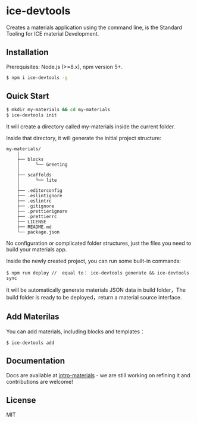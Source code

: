 # ice-devtools

Creates a materials application using the command line, is the Standard Tooling for ICE material Development.

## Installation

Prerequisites: Node.js (>=8.x), npm version 5+.

```bash
$ npm i ice-devtools -g
```

## Quick Start

```bash
$ mkdir my-materials && cd my-materials
$ ice-devtools init
```

It will create a directory called my-materials inside the current folder.

Inside that directory, it will generate the initial project structure:

```
my-materials/
    │
    ├── blocks
    │      └── Greeting
    │
    ├── scaffolds
    │      └── lite
    │
    ├── .editorconfig
    ├── .eslintignore
    ├── .eslintrc
    ├── .gitignore
    ├── .prettierignore
    ├── .prettierrc
    ├── LICENSE
    ├── README.md
    └── package.json
```

No configuration or complicated folder structures, just the files you need to build your materials app.

Inside the newly created project, you can run some built-in commands:

```
$ npm run deploy //  equal to： ice-devtools generate && ice-devtools sync
```

It will be automatically generate materials JSON data in build folder，The build folder is ready to be deployed，return a material source interface.

## Add Materilas

You can add materials, including blocks and templates：

```
$ ice-devtools add
```

## Documentation

Docs are available at [intro-materials](https://alibaba.github.io/ice/docs/materials/intro-materials) - we are still working on refining it and contributions are welcome!

## License

MIT
